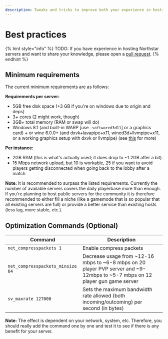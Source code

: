 ```yaml
---
description: Tweaks and tricks to improve both your experience in hosting and others' in playing on your server
---
```


# Best practices

{% hint style="info" %}
TODO: If you have experience in hosting Northstar servers and want to share your knowledge, please open a [pull request](https://github.com/R2Northstar/NorthstarWiki/pulls).
{% endhint %}

## Minimum requirements

The current minimum requirements are as follows:

**Requirements per server:**

- 5GB free disk space (+3 GB if you're on windows due to origin and deps)
- 3+ cores (2 might work, though)
- 3GB+ total memory (RAM or swap will do)
- Windows 8.1 (and built-in WARP \[use `-softwared3d11`\] or a graphics card) + or wine 6.0.0+ (and dxvk+lavapipe+x11, wined3d+llvmpipe+x11, or a working graphics setup with dxvk or llvmpipe) (see [this](https://github.com/pg9182/northstar-dedicated) for more)

**Per instance:**

- 2GB RAM (this is what's actually used; it does drop to ~1.2GB after a bit)
- 15 Mbps network upload, but 10 is workable, 25 if you want to avoid players getting disconnected when going back to the lobby after a match

**Note:** It is recommended to surpass the listed requirements. Currently the number of available servers covers the daily playerbase more than enough. If you're planning to host public servers for the community it is therefore recommended to either fill a niche (like a gamemode that is so popular that all existing servers are full) or provide a better service than existing hosts (less lag, more stable, etc.).

## Optimization Commands (Optional)

| Command                          | Description                                                                                                                    |
| -------------------------------- | ------------------------------------------------------------------------------------------------------------------------------ |
| `net_compresspackets 1`          | Enable compress packets                                                                                                        |
| `net_compresspackets_minsize 64` | Decrease usage from ~12-16 mbps to ~6-8 mbps on 20 player PVP server and ~9-12mbps to ~5-7 mbps on 12 player gun game server   |
| `sv_maxrate 127000`              | Sets the maximum bandwidth rate allowed (both incoming/outcoming) per second (in bytes)                                        |

**Note:** The effect is dependent on your network, system, etc. Therefore, you should really add the command one by one and test it to see if there is any benefit for your server.
